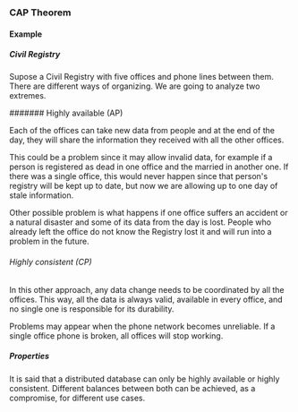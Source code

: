 ### CAP Theorem

#### Example

##### Civil Registry

Supose a Civil Registry with five offices and phone lines between them.
There are different ways of organizing. We are going to analyze two extremes.

####### Highly available (AP)

Each of the offices can take new data from people and at the end of the day,
they will share the information they received with all the other offices.

This could be a problem since it may allow invalid data, for example if a
person is registered as dead in one office and the married in another one.
If there was a single office, this would never happen since that person's
registry will be kept up to date, but now we are allowing up to one day of
stale information.

Other possible problem is what happens if one office suffers an accident or a
natural disaster and some of its data from the day is lost. People who already
left the office do not know the Registry lost it and will run into a problem
in the future.

###### Highly consistent (CP)

In this other approach, any data change needs to be coordinated by all the
offices. This way, all the data is always valid, available in every office,
and no single one is responsible for its durability.

Problems may appear when the phone network becomes unreliable. If a single
office phone is broken, all offices will stop working.

##### Properties

It is said that a distributed database can only be highly available or highly
consistent. Different balances between both can be achieved, as a compromise,
for different use cases.
